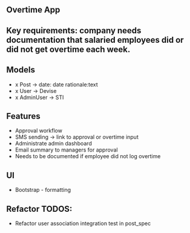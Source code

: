 ## Overtime App

## Key requirements: company needs documentation that salaried employees did or did not get overtime each week.

## Models
- x Post -> date: date rationale:text
- x User -> Devise
- x AdminUser -> STI

## Features
- Approval workflow
- SMS sending -> link to approval or overtime input
- Administrate admin dashboard
- Email summary to managers for approval
- Needs to be documented if employee did not log overtime

## UI
- Bootstrap - formatting

## Refactor TODOS: 
- Refactor user association integration test in post_spec